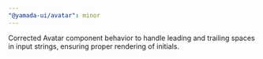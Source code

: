 ```yaml
---
"@yamada-ui/avatar": minor
---
```


Corrected Avatar component behavior to handle leading and trailing spaces in input strings, ensuring proper rendering of initials.
